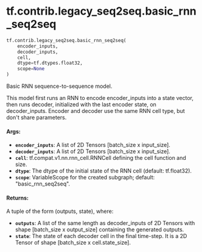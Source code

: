 <div itemscope itemtype="http://developers.google.com/ReferenceObject">
<meta itemprop="name" content="tf.contrib.legacy_seq2seq.basic_rnn_seq2seq" />
<meta itemprop="path" content="Stable" />
</div>

# tf.contrib.legacy_seq2seq.basic_rnn_seq2seq

``` python
tf.contrib.legacy_seq2seq.basic_rnn_seq2seq(
    encoder_inputs,
    decoder_inputs,
    cell,
    dtype=tf.dtypes.float32,
    scope=None
)
```

Basic RNN sequence-to-sequence model.

This model first runs an RNN to encode encoder_inputs into a state vector,
then runs decoder, initialized with the last encoder state, on decoder_inputs.
Encoder and decoder use the same RNN cell type, but don't share parameters.

#### Args:

* <b>`encoder_inputs`</b>: A list of 2D Tensors [batch_size x input_size].
* <b>`decoder_inputs`</b>: A list of 2D Tensors [batch_size x input_size].
* <b>`cell`</b>: tf.compat.v1.nn.rnn_cell.RNNCell defining the cell function and size.
* <b>`dtype`</b>: The dtype of the initial state of the RNN cell (default: tf.float32).
* <b>`scope`</b>: VariableScope for the created subgraph; default: "basic_rnn_seq2seq".


#### Returns:

A tuple of the form (outputs, state), where:
* <b>`outputs`</b>: A list of the same length as decoder_inputs of 2D Tensors with
      shape [batch_size x output_size] containing the generated outputs.
* <b>`state`</b>: The state of each decoder cell in the final time-step.
      It is a 2D Tensor of shape [batch_size x cell.state_size].
